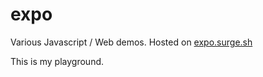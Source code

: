 # expo

Various Javascript / Web demos. Hosted on [expo.surge.sh](https://expo.surge.sh)

This is my playground.

